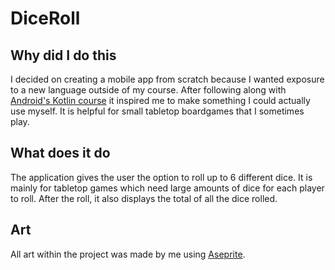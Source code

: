 # DiceRoll

## Why did I do this
I decided on creating a mobile app from scratch because I wanted exposure to a new language outside of my course.
After following along with [Android's Kotlin course](https://developer.android.com/courses/android-basics-kotlin/course) it inspired me to make something I could actually use myself. It is helpful for small tabletop boardgames that I sometimes play.

## What does it do
The application gives the user the option to roll up to 6 different dice.
It is mainly for tabletop games which need large amounts of dice for each player to roll.
After the roll, it also displays the total of all the dice rolled.

## Art
All art within the project was made by me using [Aseprite](https://www.aseprite.org/).
